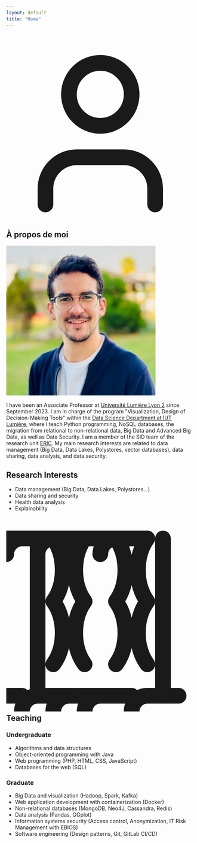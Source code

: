 ```yaml
---
layout: default
title: "Home"
---
```


<section id="about" class="section-box rounded-3xl p-10 mb-16">
    <h2 class="text-4xl font-bold text-accent mb-8 border-b-2 border-accent pb-4 flex items-center">
        <!-- Icône utilisateur pour la section "À propos" -->
        <svg xmlns="http://www.w3.org/2000/svg" class="h-10 w-10 mr-4 text-accent" viewBox="0 0 24 24" fill="none" stroke="currentColor" stroke-width="2" stroke-linecap="round" stroke-linejoin="round"><path d="M19 21v-2a4 4 0 0 0-4-4H9a4 4 0 0 0-4 4v2"></path><circle cx="12" cy="7" r="4"></circle></svg>
        À propos de moi
    </h2>
    <div class="flex flex-col md:flex-row items-center space-y-8 md:space-y-0 md:space-x-12">
        <div class="md:w-1/4 flex justify-center">
            <!-- Utilisation d'une image de remplacement pour la photo de profil -->
            <img src="../img/juba-agoun.jpg" alt="Photo de profil de Juba Agoun" class="rounded-full border-4 border-gray-700 w-64 h-64 object-cover shadow-2xl">
        </div>
        <div class="md:w-3/4 text-lg leading-relaxed space-y-4">
          <p>
            I have been an Associate Professor at 
            <a href="https://www.univ-lyon2.fr/" target="_blank">Université Lumière Lyon 2</a> 
            since September 2023. I am in charge of the program 
            "Visualization, Design of Decision-Making Tools" within the  
            <a href="https://iut.univ-lyon2.fr/formations/but/but-science-des-donnees/" target="_blank">Data Science Department at IUT Lumière</a>, 
            where I teach Python programming, NoSQL databases, the migration from relational to non-relational data, Big Data and Advanced Big Data, as well as Data Security. 
            I am a member of the SID team of the research unit  
            <a href="https://eric.msh-lse.fr/" target="_blank">ERIC</a>. 
            My main research interests are related to data management (Big Data, Data Lakes, Polystores, vector databases), data sharing, data analysis, and data security.
          </p>
        </div>
    </div>
</section>

<section id="research" class="section-box rounded-3xl p-10 mb-16">
  <h2 class="text-4xl font-bold text-accent mb-8 border-b-2 border-accent pb-4">Research Interests</h2>
  <ul class="list-disc list-inside">
    <li>Data management (Big Data, Data Lakes, Polystores...)</li>
    <li>Data sharing and security</li>
    <li>Health data analysis</li>
    <li>Explainability</li>
  </ul>
</section>

<section id="teaching" class="section-box rounded-3xl p-10 mb-16">
    <h2 class="text-4xl font-bold text-accent mb-8 border-b-2 border-accent pb-4 flex items-center">
        <!-- Icon for the "Teaching" section -->
        <svg xmlns="http://www.w3.org/2000/svg" class="h-10 w-10 mr-4 text-accent" viewBox="0 0 24 24" fill="none" stroke="currentColor" stroke-width="2" stroke-linecap="round" stroke-linejoin="round"><path d="M14 2c.8 1.1 1.2 2.5 1.2 4s-.4 2.9-1.2 4c.8 1.1 1.2 2.5 1.2 4s-.4 2.9-1.2 4"></path><path d="M10 2c-.8 1.1-1.2 2.5-1.2 4s.4 2.9 1.2 4c-.8 1.1-1.2 2.5-1.2 4s.4 2.9 1.2 4"></path><path d="M6 2c.8 1.1 1.2 2.5 1.2 4s-.4 2.9-1.2 4c.8 1.1 1.2 2.5 1.2 4s-.4 2.9-1.2 4"></path><path d="M18 2c-.8 1.1-1.2 2.5-1.2 4s.4 2.9 1.2 4c-.8 1.1-1.2 2.5-1.2 4s.4 2.9 1.2 4"></path><path d="M22 22h-4c-1.1 0-2 .9-2 2v0"></path><path d="M16 22h-4c-1.1 0-2 .9-2 2v0"></path><path d="M12 22h-4c-1.1 0-2 .9-2 2v0"></path><path d="M8 22h-4c-1.1 0-2 .9-2 2v0"></path><path d="M2 22h-4c-1.1 0-2 .9-2 2v0"></path><path d="M18 2h-4c-1.1 0-2 .9-2 2v0"></path><path d="M14 2h-4c-1.1 0-2 .9-2 2v0"></path><path d="M10 2h-4c-1.1 0-2 .9-2 2v0"></path><path d="M6 2h-4c-1.1 0-2 .9-2 2v0"></path><path d="M2 2h-4c-1.1 0-2 .9-2 2v0"></path><path d="M20 2v20"></path><path d="M4 2v20"></path></svg>
        Teaching
    </h2>
    <div class="space-y-8 text-lg">
        <!-- Courses organized by level -->
        <div class="p-6 rounded-xl border-2 border-gray-700 hover:border-accent transition-colors duration-300">
            <h3 class="font-semibold text-xl mb-2 text-accent">Undergraduate</h3>
            <ul class="list-disc list-inside space-y-1 text-gray-400">
                <li>Algorithms and data structures</li>
                <li>Object-oriented programming with Java</li>
                <li>Web programming (PHP, HTML, CSS, JavaScript)</li>
                <li>Databases for the web (SQL)</li>
            </ul>
        </div>
        <div class="p-6 rounded-xl border-2 border-gray-700 hover:border-accent transition-colors duration-300">
            <h3 class="font-semibold text-xl mb-2 text-accent">Graduate</h3>
            <ul class="list-disc list-inside space-y-1 text-gray-400">
                <li>Big Data and visualization (Hadoop, Spark, Kafka)</li>
                <li>Web application development with containerization (Docker)</li>
                <li>Non-relational databases (MongoDB, Neo4J, Cassandra, Redis)</li>
                <li>Data analysis (Pandas, GGplot)</li>
                <li>Information systems security (Access control, Anonymization, IT Risk Management with EBIOS)</li>
                <li>Software engineering (Design patterns, Git, GitLab CI/CD)</li>
            </ul>
        </div>
    </div>
</section>

